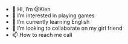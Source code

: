 - 👋 Hi, I’m @Kien
- 👀 I’m interested in playing games
- 🌱 I’m currently learning English
- 💞️ I’m looking to collaborate on my girl friend
- 📫 How to reach me call

<!---
kien is a ✨ special ✨ repository because its `README.md` (this file) appears on your GitHub profile.
You can click the Preview link to take a look at your changes.
--->
